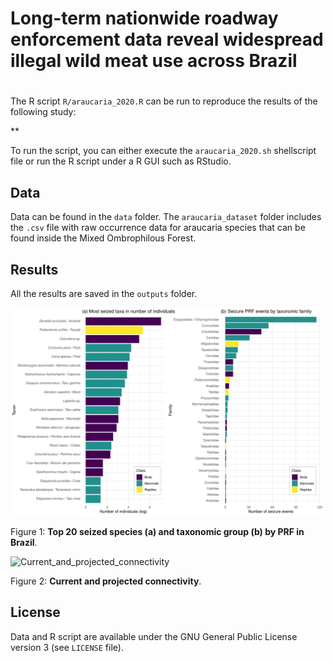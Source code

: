 # Long-term nationwide roadway enforcement data reveal widespread illegal wild meat use across Brazil

# 

The R script `R/araucaria_2020.R` can be run to reproduce the results of the following study:

**

To run the script, you can either execute the `araucaria_2020.sh` shellscript file or run the R script under a R GUI such as RStudio.

## Data

Data can be found in the `data` folder. The `araucaria_dataset` folder includes the `.csv` file with raw occurrence data for araucaria species that can be found inside the Mixed Ombrophilous Forest.

## Results

All the results are saved in the `outputs` folder.

<img alt="Figure_2" src="outputs/Figure_2.pdf" width="500">

Figure 1: **Top 20 seized species (a) and taxonomic group (b) by PRF in Brazil**.

<img alt="Current_and_projected_connectivity" src="outputs/Figure_4_tif.tif" width="1000">

Figure 2: **Current and projected connectivity**.
## License

Data and R script are available under the GNU General Public License version 3 (see `LICENSE` file).

